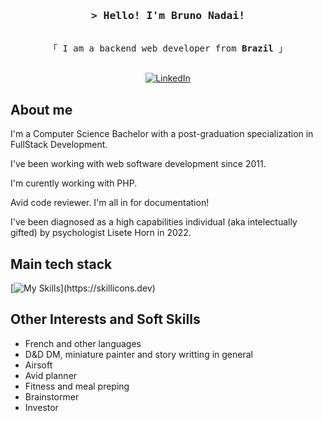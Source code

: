 <!-- Intro  -->
<h3 align="center">
  <samp>&gt; Hello! I'm Bruno Nadai!</samp>
</h3>

<p align="center"> 
  <samp>
    <br>
    「 I am a backend web developer from <b>Brazil</b> 」
    <br>
    <br>
  </samp>
</p>

<p align="center">
  <a href="https://www.linkedin.com/in/brnfns" target="_blank"><img src="https://img.shields.io/badge/LinkedIn-%230077B5.svg?&style=flat-square&logo=linkedin&logoColor=white" alt="LinkedIn"></a> 
</p>

## About me

<p>I'm a Computer Science Bachelor with a post-graduation specialization in FullStack Development.</p>
<p>I've been working with web software development since 2011.</p>
<p>I'm curently working with PHP.</p>
<p>Avid code reviewer. I'm all in for documentation! </p>
<p>I've been diagnosed as a high capabilities individual (aka intelectually gifted) by psychologist Lisete Horn in 2022.</p>

## Main tech stack
<p>
  
[![My Skills]([https://skillicons.dev/icons?i=php,laravel,docker,nodejs,vue&theme=dark](https://skillicons.dev/icons?theme=light&i=linux,ubuntu,vim,vscode,git,php,mysql,html,css,js,jquery,bootstrap,docker,graphql,md,postman,wordpress,laravel&perline=6))](https://skillicons.dev)
</p>

## Other Interests and Soft Skills
<ul>
  <li>French and other languages</li>
  <li>D&D DM, miniature painter and story writting in general</li>
  <li>Airsoft</li>
  <li>Avid planner</li>
  <li>Fitness and meal preping</li>
  <li>Brainstormer</li>
  <li>Investor</li>
</ul>
